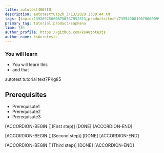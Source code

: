 ```yaml
---
title: autotest4067IQ
description: autotestYUTp2h_3/13/2020 1:00:44 AM
tags: [topic:139269250608756787992873,products:tech/73554900100700000996,tutorial:experience/advanced]
primary_tag: tutorial:product/sapHana
time: 784
author_profile: https://github.com/ksAutotests
author_name: ksAutotests
---
```

### You will learn
- You will learn this
- and that

autotest tutorial text7PKg85

## Prerequisites
- Prerequisute1
- Prerequisute2
- Prerequisute3

[ACCORDION-BEGIN [](First step)]
[DONE]
[ACCORDION-END]

[ACCORDION-BEGIN [](Second step)]
[DONE]
[ACCORDION-END]

[ACCORDION-BEGIN [](Third step)]
[DONE]
[ACCORDION-END]

